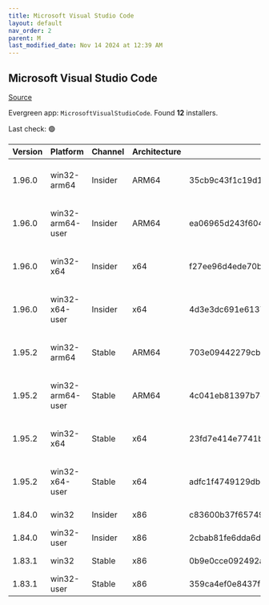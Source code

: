 ```yaml
---
title: Microsoft Visual Studio Code
layout: default
nav_order: 2
parent: M
last_modified_date: Nov 14 2024 at 12:39 AM
---
```


## Microsoft Visual Studio Code

[Source](https://code.visualstudio.com)

Evergreen app: `MicrosoftVisualStudioCode`. Found **12** installers.

Last check: 🟢

| Version | Platform         | Channel | Architecture | Sha256                                                           | URI                                                                                                                                                                                                                                                                                                            |
| ------- | ---------------- | ------- | ------------ | ---------------------------------------------------------------- | -------------------------------------------------------------------------------------------------------------------------------------------------------------------------------------------------------------------------------------------------------------------------------------------------------------- |
| 1.96.0  | win32-arm64      | Insider | ARM64        | 35cb9c43f1c19d1899f8f019aeeffd30b3729e11fd7a4ab2bc048dfbf4e9e872 | [https://vscode.download.prss.microsoft.com/dbazure/download/insider/db865c38f0f5fee1de1653b75dd66ec802d24a28/VSCodeSetup-arm64-1.96.0-insider.exe](https://vscode.download.prss.microsoft.com/dbazure/download/insider/db865c38f0f5fee1de1653b75dd66ec802d24a28/VSCodeSetup-arm64-1.96.0-insider.exe)         |
| 1.96.0  | win32-arm64-user | Insider | ARM64        | ea06965d243f604e8dfc133c2e755bb483bcf51efc521af52a33bb0cb619ed44 | [https://vscode.download.prss.microsoft.com/dbazure/download/insider/db865c38f0f5fee1de1653b75dd66ec802d24a28/VSCodeUserSetup-arm64-1.96.0-insider.exe](https://vscode.download.prss.microsoft.com/dbazure/download/insider/db865c38f0f5fee1de1653b75dd66ec802d24a28/VSCodeUserSetup-arm64-1.96.0-insider.exe) |
| 1.96.0  | win32-x64        | Insider | x64          | f27ee96d4ede70be5b71b5b1fe56fb6c07d716beab9ecc1a87531ad3528bcfae | [https://vscode.download.prss.microsoft.com/dbazure/download/insider/db865c38f0f5fee1de1653b75dd66ec802d24a28/VSCodeSetup-x64-1.96.0-insider.exe](https://vscode.download.prss.microsoft.com/dbazure/download/insider/db865c38f0f5fee1de1653b75dd66ec802d24a28/VSCodeSetup-x64-1.96.0-insider.exe)             |
| 1.96.0  | win32-x64-user   | Insider | x64          | 4d3e3dc691e613732c3b5d7f42b28788841f67b062a4c9825db5d753dcd23e8d | [https://vscode.download.prss.microsoft.com/dbazure/download/insider/db865c38f0f5fee1de1653b75dd66ec802d24a28/VSCodeUserSetup-x64-1.96.0-insider.exe](https://vscode.download.prss.microsoft.com/dbazure/download/insider/db865c38f0f5fee1de1653b75dd66ec802d24a28/VSCodeUserSetup-x64-1.96.0-insider.exe)     |
| 1.95.2  | win32-arm64      | Stable  | ARM64        | 703e09442279cb703f565b3ecc08a5e7aff4648555c3635382f00cc59b6565ac | [https://vscode.download.prss.microsoft.com/dbazure/download/stable/e8653663e8840adaf45af01eab5c627a5af81807/VSCodeSetup-arm64-1.95.2.exe](https://vscode.download.prss.microsoft.com/dbazure/download/stable/e8653663e8840adaf45af01eab5c627a5af81807/VSCodeSetup-arm64-1.95.2.exe)                           |
| 1.95.2  | win32-arm64-user | Stable  | ARM64        | 4c041eb81397b7ceb572d9d860b4fe49493c8211e2ccbca43dc10828f95a92dd | [https://vscode.download.prss.microsoft.com/dbazure/download/stable/e8653663e8840adaf45af01eab5c627a5af81807/VSCodeUserSetup-arm64-1.95.2.exe](https://vscode.download.prss.microsoft.com/dbazure/download/stable/e8653663e8840adaf45af01eab5c627a5af81807/VSCodeUserSetup-arm64-1.95.2.exe)                   |
| 1.95.2  | win32-x64        | Stable  | x64          | 23fd7e414e7741ba9c4bd52e2ed02091dd5a8228603fd04f311555c8ac82d7fc | [https://vscode.download.prss.microsoft.com/dbazure/download/stable/e8653663e8840adaf45af01eab5c627a5af81807/VSCodeSetup-x64-1.95.2.exe](https://vscode.download.prss.microsoft.com/dbazure/download/stable/e8653663e8840adaf45af01eab5c627a5af81807/VSCodeSetup-x64-1.95.2.exe)                               |
| 1.95.2  | win32-x64-user   | Stable  | x64          | adfc1f4749129dbb6009820620f52178fde4a73b010d577a8917119acf743e52 | [https://vscode.download.prss.microsoft.com/dbazure/download/stable/e8653663e8840adaf45af01eab5c627a5af81807/VSCodeUserSetup-x64-1.95.2.exe](https://vscode.download.prss.microsoft.com/dbazure/download/stable/e8653663e8840adaf45af01eab5c627a5af81807/VSCodeUserSetup-x64-1.95.2.exe)                       |
| 1.84.0  | win32            | Insider | x86          | c83600b37f65749ea9e16496847bbfd967dece2472cee7d8011ae719e2633c18 | [https://az764295.vo.msecnd.net/insider/0c36b92c82064882a228487040187cfc13669c0f/VSCodeSetup-ia32-1.84.0-insider.exe](https://az764295.vo.msecnd.net/insider/0c36b92c82064882a228487040187cfc13669c0f/VSCodeSetup-ia32-1.84.0-insider.exe)                                                                     |
| 1.84.0  | win32-user       | Insider | x86          | 2cbab81fe6dda6dfb07751707107db95ba7afa0a6ada65a1df78a04eef0aadf5 | [https://az764295.vo.msecnd.net/insider/0c36b92c82064882a228487040187cfc13669c0f/VSCodeUserSetup-ia32-1.84.0-insider.exe](https://az764295.vo.msecnd.net/insider/0c36b92c82064882a228487040187cfc13669c0f/VSCodeUserSetup-ia32-1.84.0-insider.exe)                                                             |
| 1.83.1  | win32            | Stable  | x86          | 0b9e0cce092492a88cdaf12048e3630290944b051f3194c5ca3d6b7012f05e7f | [https://az764295.vo.msecnd.net/stable/a6606b6ca720bca780c2d3c9d4cc3966ff2eca12/VSCodeSetup-ia32-1.83.1.exe](https://az764295.vo.msecnd.net/stable/a6606b6ca720bca780c2d3c9d4cc3966ff2eca12/VSCodeSetup-ia32-1.83.1.exe)                                                                                       |
| 1.83.1  | win32-user       | Stable  | x86          | 359ca4ef0e8437f7e5183a97a9d79834463a3df88bb10c82c48cc2bd53b8a7e5 | [https://az764295.vo.msecnd.net/stable/a6606b6ca720bca780c2d3c9d4cc3966ff2eca12/VSCodeUserSetup-ia32-1.83.1.exe](https://az764295.vo.msecnd.net/stable/a6606b6ca720bca780c2d3c9d4cc3966ff2eca12/VSCodeUserSetup-ia32-1.83.1.exe)                                                                               |
